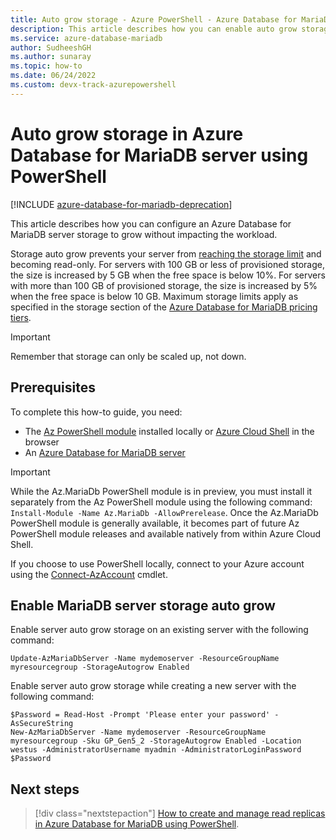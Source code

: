 ```yaml
---
title: Auto grow storage - Azure PowerShell - Azure Database for MariaDB
description: This article describes how you can enable auto grow storage using PowerShell in Azure Database for MariaDB.
ms.service: azure-database-mariadb
author: SudheeshGH
ms.author: sunaray
ms.topic: how-to
ms.date: 06/24/2022
ms.custom: devx-track-azurepowershell
---
```

# Auto grow storage in Azure Database for MariaDB server using PowerShell

[!INCLUDE [azure-database-for-mariadb-deprecation](includes/azure-database-for-mariadb-deprecation.md)]

This article describes how you can configure an Azure Database for MariaDB server storage to grow
without impacting the workload.

Storage auto grow prevents your server from
[reaching the storage limit](concepts-pricing-tiers.md#reaching-the-storage-limit) and
becoming read-only. For servers with 100 GB or less of provisioned storage, the size is increased by
5 GB when the free space is below 10%. For servers with more than 100 GB of provisioned storage, the
size is increased by 5% when the free space is below 10 GB. Maximum storage limits apply as
specified in the storage section of the
[Azure Database for MariaDB pricing tiers](concepts-pricing-tiers.md#storage).

> [!IMPORTANT]
> Remember that storage can only be scaled up, not down.

## Prerequisites

To complete this how-to guide, you need:

- The [Az PowerShell module](/powershell/azure/install-azure-powershell) installed locally or
  [Azure Cloud Shell](https://shell.azure.com/) in the browser
- An [Azure Database for MariaDB server](quickstart-create-mariadb-server-database-using-azure-powershell.md)

> [!IMPORTANT]
> While the Az.MariaDb PowerShell module is in preview, you must install it separately from the Az
> PowerShell module using the following command: `Install-Module -Name Az.MariaDb -AllowPrerelease`.
> Once the Az.MariaDb PowerShell module is generally available, it becomes part of future Az
> PowerShell module releases and available natively from within Azure Cloud Shell.

If you choose to use PowerShell locally, connect to your Azure account using the
[Connect-AzAccount](/powershell/module/az.accounts/connect-azaccount) cmdlet.

## Enable MariaDB server storage auto grow

Enable server auto grow storage on an existing server with the following command:

```azurepowershell-interactive
Update-AzMariaDbServer -Name mydemoserver -ResourceGroupName myresourcegroup -StorageAutogrow Enabled
```

Enable server auto grow storage while creating a new server with the following command:

```azurepowershell-interactive
$Password = Read-Host -Prompt 'Please enter your password' -AsSecureString
New-AzMariaDbServer -Name mydemoserver -ResourceGroupName myresourcegroup -Sku GP_Gen5_2 -StorageAutogrow Enabled -Location westus -AdministratorUsername myadmin -AdministratorLoginPassword $Password
```

## Next steps

> [!div class="nextstepaction"]
> [How to create and manage read replicas in Azure Database for MariaDB using PowerShell](howto-read-replicas-powershell.md).
